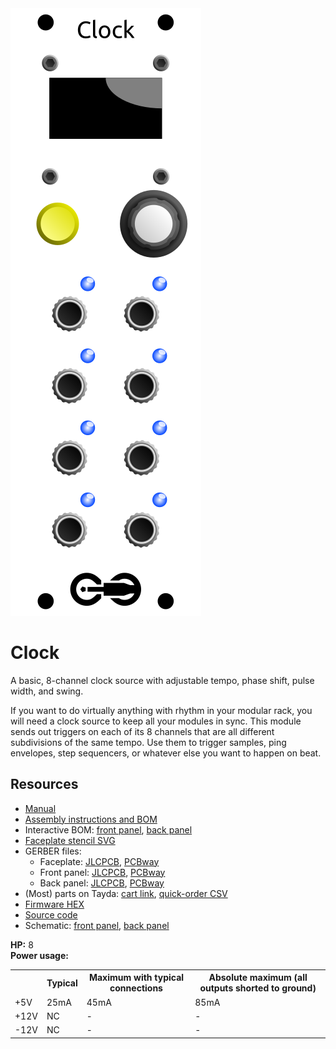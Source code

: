 <div class="fm-readme-container">
<div class="fm-row">

<img class="fm-readme-module-image" src="docs/images/clock_faceplate_display.svg" />

<div class="fm-readme-text">

<h1>Clock</h1>

<p>A basic, 8-channel clock source with adjustable tempo, phase shift, pulse width, and swing.</p>

<p>If you want to do virtually anything with rhythm in your modular rack, you will need a clock source to keep all your modules in sync. This module sends out triggers on each of its 8 channels that are all different subdivisions of the same tempo. Use them to trigger samples, ping envelopes, step sequencers, or whatever else you want to happen on beat.</p>

<h2>Resources</h2>

<ul>
  <li><a href="https://quinnfreedman.github.io/fm-artifacts/Clock/clock_manual.pdf">Manual</a></li>
  <li><a href="https://quinnfreedman.github.io/modular/modules/Clock/docs/assembly_instructions">Assembly instructions and BOM</a></li>
  <li>Interactive BOM: <a href="https://quinnfreedman.github.io/fm-artifacts/Clock/clock_front_pcb_interactive_bom.html">front panel</a>, <a href="https://quinnfreedman.github.io/fm-artifacts/Clock/clock_back_pcb_interactive_bom.html">back panel</a></li>
  <li><a href="https://quinnfreedman.github.io/fm-artifacts/Clock/clock_faceplate.svg">Faceplate stencil SVG</a></li>
  <li>GERBER files:
    <ul>
      <li>Faceplate: <a href="https://quinnfreedman.github.io/fm-artifacts/Clock/clock_faceplate_pcb_jlcpcb.zip">JLCPCB</a>, <a href="https://quinnfreedman.github.io/fm-artifacts/Clock/clock_faceplate_pcb_pcbway.zip">PCBway</a></li>
      <li>Front panel: <a href="https://quinnfreedman.github.io/fm-artifacts/Clock/clock_front_pcb_jlcpcb.zip">JLCPCB</a>, <a href="https://quinnfreedman.github.io/fm-artifacts/Clock/clock_front_pcb_pcbway.zip">PCBway</a></li>
      <li>Back panel: <a href="https://quinnfreedman.github.io/fm-artifacts/Clock/clock_back_pcb_jlcpcb.zip">JLCPCB</a>, <a href="https://quinnfreedman.github.io/fm-artifacts/Clock/clock_back_pcb_pcbway.zip">PCBway</a></li>
    </ul>
  </li>
  <li>(Most) parts on Tayda: <a href="https://www.taydaelectronics.com/savecartpro/index/savenewquote/qid/82040858402">cart link</a>, <a href="https://freemodular.org/modules/Clock/fm_clock_tayda_bom.csv">quick-order CSV</a></li>
  <li><a href="https://quinnfreedman.github.io/fm-artifacts/Clock/fm-clock.hex">Firmware HEX</a></li>
  <li><a href="https://github.com/QuinnFreedman/modular/tree/main/modules/Clock">Source code</a></li>
  <li>Schematic: <a href="https://quinnfreedman.github.io/fm-artifacts/Clock/clock_front_pcb_schematic.pdf">front panel</a>, <a href="https://quinnfreedman.github.io/fm-artifacts/Clock/clock_back_pcb_schematic.pdf">back panel</a></li>
</ul>

</div>
</div>

<b>HP:</b> 8<br>
<b>Power usage:</b>
<table class="fm-current-table">
  <tr>
    <th></th>
    <th>Typical</th>
    <th>Maximum with typical connections</th>
    <th>Absolute maximum (all outputs shorted to ground)</th>
  </tr>
  <tr>
    <td>+5V</td>
    <td>25mA</td>
    <td>45mA</td>
    <td>85mA</td>
  </tr>
  <tr>
    <td>+12V</td>
    <td>NC</td>
    <td>-</td>
    <td>-</td>
  </tr>
  <tr>
    <td>-12V</td>
    <td>NC</td>
    <td>-</td>
    <td>-</td>
  </tr>
</table>

</div>
